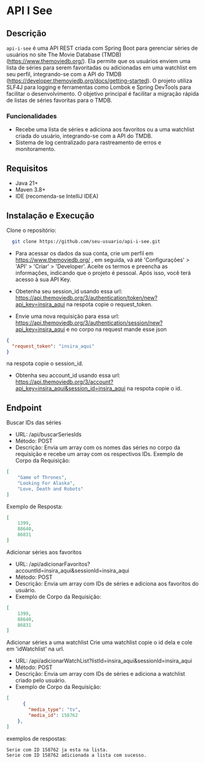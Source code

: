 # API I See

## Descrição
`api-i-see` é uma API REST criada com Spring Boot para gerenciar séries de usuários no site The Movie Database (TMDB) (https://www.themoviedb.org/). Ela permite que os usuários enviem uma lista de séries para serem favoritadas ou adicionadas em uma watchlist em seu perfil, integrando-se com a API do TMDB (https://developer.themoviedb.org/docs/getting-started). O projeto utiliza SLF4J para logging e ferramentas como Lombok e Spring DevTools para facilitar o desenvolvimento. O objetivo principal é facilitar a migração rápida de listas de séries favoritas para o TMDB.

### Funcionalidades
- Recebe uma lista de séries e adiciona aos favoritos ou a uma watchlist criada do usuário, integrando-se com a API do TMDB.
- Sistema de log centralizado para rastreamento de erros e monitoramento.

## Requisitos
- Java 21+
- Maven 3.8+
- IDE (recomenda-se IntelliJ IDEA)

## Instalação e Execução
Clone o repositório:
```bash
  git clone https://github.com/seu-usuario/api-i-see.git
```
- Para acessar os dados da sua conta, crie um perfil em https://www.themoviedb.org/ , em seguida, vá até 'Configurações' > 'API' > 'Criar' > 'Developer'. Aceite os termos e preencha as informações, indicando que o projeto é pessoal. Após isso, você terá acesso à sua API Key.

- Obetenha seu session_id usando essa url: https://api.themoviedb.org/3/authentication/token/new?api_key=insira_aqui
na respota copie o request_token.
- Envie uma nova requisição para essa url: https://api.themoviedb.org/3/authentication/session/new?api_key=insira_aqui
e no corpo na request mande esse json
```json
{
  "request_token": "insira_aqui"
}
```
na respota copie o session_id.

- Obtenha seu account_id usando essa url: https://api.themoviedb.org/3/account?api_key=insira_aqui&session_id=insira_aqui
 na respota copie o id.

## Endpoint
Buscar IDs das séries
- URL: /api/buscarSeriesIds
- Método: POST
- Descrição: Envia um array com os nomes das séries no corpo da requisição e recebe um array com os respectivos IDs.
Exemplo de Corpo da Requisição:
```json
[
    "Game of Thrones",
    "Looking For Alaska",
    "Love, Death and Robots"
]
```
Exemplo de Resposta:
```json
[
    1399,
    88640,
    86831
]
```

Adicionar séries aos favoritos
- URL: /api/adicionarFavoritos?accountId=insira_aqui&sessionId=insira_aqui
- Método: POST
- Descrição: Envia um array com IDs de séries e adiciona aos favoritos do usuário.
- Exemplo de Corpo da Requisição:
```json
[
    1399,
    88640,
    86831
]
```

Adicionar séries a uma watchlist
Crie uma watchlist copie o id dela e cole em 'idWatchlist' na url.
- URL: /api/adicionarWatchList?listId=insira_aqui&sessionId=insira_aqui
- Método: POST
- Descrição: Envia um array com IDs de séries e adiciona a watchlist criado pelo usuário.
- Exemplo de Corpo da Requisição:
```json
[
      {
        "media_type": "tv",
        "media_id": 158762
    },
]
```

exemplos de respostas:
```txt
Serie com ID 158762 ja esta na lista.
Serie com ID 158762 adicionada a lista com sucesso.
```
